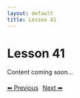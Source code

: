 ```yaml
---
layout: default
title: Lesson 41
---
```


# Lesson 41

Content coming soon...

<div style="margin-top: 20px;">
<a href="/docs/Advanced/Lessons/lesson_40.md" style="margin-right: 10px;">⬅ Previous</a><a href="/docs/Advanced/Lessons/lesson_42.md">Next ➡</a>
</div>
